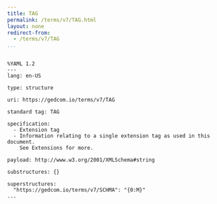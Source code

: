 ```yaml
---
title: TAG
permalink: /terms/v7/TAG.html
layout: none
redirect-from:
  - /terms/v7/TAG
...
```


```

%YAML 1.2
---
lang: en-US

type: structure

uri: https://gedcom.io/terms/v7/TAG

standard tag: TAG

specification:
  - Extension tag
  - Information relating to a single extension tag as used in this document.
    See Extensions for more.

payload: http://www.w3.org/2001/XMLSchema#string

substructures: {}

superstructures:
  "https://gedcom.io/terms/v7/SCHMA": "{0:M}"
...

```
